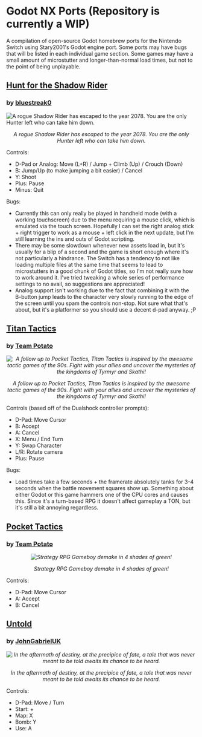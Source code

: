 # Godot NX Ports (Repository is currently a WIP)
A compilation of open-source Godot homebrew ports for the Nintendo Switch using Stary2001's Godot engine port. Some ports may have bugs that will be listed in each individual game section. Some games may have a small amount of microstutter and longer-than-normal load times, but not to the point of being unplayable. 

## [Hunt for the Shadow Rider](https://github.com/faithvoid/GodotNXPorts/releases/tag/HuntForTheShadowRider) 
### by [bluestreak0](https://bluestreak0.itch.io/) 

![A rogue Shadow Rider has escaped to the year 2078. You are the only Hunter left who can take him down.](https://img.itch.zone/aW1hZ2UvNDkxMDQ0LzI1MzgyODEucG5n/original/65Q4iQ.png)
*<p align="center">A rogue Shadow Rider has escaped to the year 2078. You are the only Hunter left who can take him down.</p>*

Controls:
- D-Pad or Analog: Move (L+R) / Jump + Climb (Up) / Crouch (Down)
- B: Jump/Up (to make jumping a bit easier) / Cancel
- Y: Shoot
- Plus: Pause
- Minus: Quit

Bugs:
- Currently this can only really be played in handheld mode (with a working touchscreen) due to the menu requiring a mouse click, which is emulated via the touch screen. Hopefully I can set the right analog stick + right trigger to work as a mouse + left click in the next update, but I'm still learning the ins and outs of Godot scripting.
- There may be some slowdown whenever new assets load in, but it's usually for a blip of a second and the game is short enough where it's not particularly a hindrance. The Switch has a tendency to not like loading multiple files at the same time that seems to lead to microstutters in a good chunk of Godot titles, so I'm not really sure how to work around it. I've tried tweaking a whole series of performance settings to no avail, so suggestions are appreciated!
- Analog support isn't working due to the fact that combining it with the B-button jump leads to the character very slowly running to the edge of the screen until you spam the controls non-stop. Not sure what that's about, but it's a platformer so you should use a decent d-pad anyway. ;P


## [Titan Tactics](https://github.com/faithvoid/GodotNXPorts/releases/tag/TitanTactics)
### by [Team Potato](https://team-potato.itch.io/) 
*<p align="center">![A follow up to Pocket Tactics, Titan Tactics is inspired by the awesome tactic games of the 90s. Fight with your allies and uncover the mysteries of the kingdoms of Tyrmyr and Skathi!](https://img.itch.zone/aW1hZ2UvODA1NTYxLzU2NDM3MjUucG5n/original/xuUZnE.png)</p>*
*<p align="center">A follow up to Pocket Tactics, Titan Tactics is inspired by the awesome tactic games of the 90s. Fight with your allies and uncover the mysteries of the kingdoms of Tyrmyr and Skathi!</p>*


Controls (based off of the Dualshock controller prompts):
- D-Pad: Move Cursor
- B: Accept
- A: Cancel
- X: Menu / End Turn
- Y: Swap Character
- L/R: Rotate camera
- Plus: Pause

Bugs:
- Load times take a few seconds + the framerate absolutely tanks for 3-4 seconds when the battle movement squares show up. Something about either Godot or this game hammers one of the CPU cores and causes this. Since it's a turn-based RPG it doesn't affect gameplay a TON, but it's still a bit annoying regardless.

## [Pocket Tactics](https://github.com/faithvoid/GodotNXPorts/releases/tag/PocketTactics)
### by [Team Potato](https://team-potato.itch.io/) 
*<p align="center">![Strategy RPG Gameboy demake in 4 shades of green!](https://img.itch.zone/aW1hZ2UvNzQ5ODQzLzQxOTgyMDAucG5n/original/RkrhPA.png)</p>*
*<p align="center">Strategy RPG Gameboy demake in 4 shades of green!</p>*

Controls:
- D-Pad: Move Cursor
- A: Accept
- B: Cancel

## [Untold](https://github.com/faithvoid/GodotNXPorts/releases/tag/PocketTactics)
### by [JohnGabrielUK](https://JohnGabrielUK.itch.io/) 
*<p align="center">![In the aftermath of destiny, at the precipice of fate,
a tale that was never meant to be told awaits its chance to be heard.](https://img.itch.zone/aW1hZ2UvNzQ5ODQzLzQxOTgyMDAucG5n/original/RkrhPA.png)</p>*
*<p align="center">In the aftermath of destiny, at the precipice of fate,
a tale that was never meant to be told awaits its chance to be heard.</p>*

Controls:
- D-Pad: Move / Turn
- Start: +
- Map: X
- Bomb: Y
- Use: A
